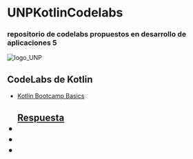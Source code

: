 # UNPKotlinCodelabs
<h3>repositorio de codelabs propuestos en desarrollo de aplicaciones 5</h3>


![logo_UNP](https://github.com/user-attachments/assets/72e2ba77-7379-4de0-89f6-f8c346d9b1f7)

<h2>CodeLabs de Kotlin</h2>

<ul>
  <li><a href="https://developer.android.com/codelabs/kotlin-bootcamp-basics">Kotlin Bootcamp Basics</li>
    <h2 color:blue><a href="https://github.com/HaroldArguelloNic/UNPKotlinCodelabs/tree/main/CodeLab03"> Respuesta</h2p>
  <li></li>
  <li></li>
  <li></li>
</ul>
